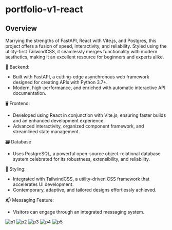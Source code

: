# portfolio-v1-react

## Overview
Marrying the strengths of FastAPI, React with Vite.js, and Postgres, this project offers a fusion of speed, interactivity, and reliability. Styled using the utility-first TailwindCSS, it seamlessly merges functionality with modern aesthetics, making it an excellent resource for beginners and experts alike.

🐍 Backend:
* Built with FastAPI, a cutting-edge asynchronous web framework designed for creating APIs with Python 3.7+.
* Modern, high-performance, and enriched with automatic interactive API documentation.

🖥 Frontend:
* Developed using React in conjunction with Vite.js, ensuring faster builds and an enhanced development experience.
* Advanced interactivity, organized component framework, and streamlined state management.

🗃 Database
* Uses PostgreSQL, a powerful open-source object-relational database system celebrated for its robustness, extensibility, and reliability.

🎨 Styling:
* Integrated with TailwindCSS, a utility-driven CSS framework that accelerates UI development.
* Contemporary, adaptive, and tailored designs effortlessly achieved.

📬 Messaging Feature:
* Visitors can engage through an integrated messaging system.

![p1](https://github.com/AlexandruNitulescu/portfolio-v1-react/assets/61834395/4cbf6442-89d0-42c4-b610-80e5d778e137)
![p2](https://github.com/AlexandruNitulescu/portfolio-v1-react/assets/61834395/291e6fa1-d855-4e5d-9f7e-61c2303401cb)
![p3](https://github.com/AlexandruNitulescu/portfolio-v1-react/assets/61834395/43b7d248-0adb-416e-afdd-c5f4c7679c53)
![p4](https://github.com/AlexandruNitulescu/portfolio-v1-react/assets/61834395/7ff46cdc-b27d-4874-ac3c-1f5bbcf98024)
![p5](https://github.com/AlexandruNitulescu/portfolio-v1-react/assets/61834395/d577aece-f885-4d2d-9844-5a2cc9c9638d)
